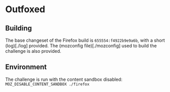# Outfoxed
## Building
The base changeset of the Firefox build is `655554:f4922b9e9a6b`, with a short (log)[./log] provided.
The (mozconfig file)[./mozconfig] used to build the challenge is also provided.

## Environment
The challenge is run with the content sandbox disabled:
`MOZ_DISABLE_CONTENT_SANDBOX ./firefox`
